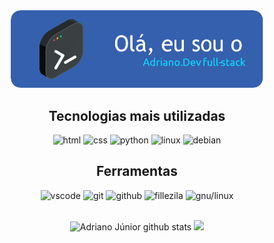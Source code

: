 <div align="center">
    <img width="80%" title="Adriano-Logo" src="files/banner.png"/>
<div>


<div style="display: inline_block">

## Tecnologias mais utilizadas

<img src="https://img.shields.io/badge/HTML5-E34F26?style=for-the-badge&logo=html5&logoColor=white" alt="html">
<img src="https://img.shields.io/badge/CSS3-1572B6?style=for-the-badge&logo=css3&logoColor=white" alt="css">
<img src="https://img.shields.io/badge/Python-3776AB?style=for-the-badge&logo=python&logoColor=white" alt="python">
<img src="https://img.shields.io/badge/LINUX-f7b30b?style=for-the-badge&logo=linux&logoColor=black" alt="linux">
<img src="https://img.shields.io/badge/debian-d81258?style=for-the-badge&logo=debian&logoColor=1f0809" alt="debian">



## Ferramentas
<div style="display: inline-block">
<img src="https://img.shields.io/badge/vscode-0076c6?style=for-the-badge&logo=visual-studio-code&logoColor=white" alt="vscode">
<img src="https://img.shields.io/badge/GIT-E44C30?style=for-the-badge&logo=git&logoColor=white" alt="git">
<img src="https://img.shields.io/badge/GitHub-100000?style=for-the-badge&logo=github&logoColor=white" alt="github">
<img src="https://img.shields.io/badge/FileZilla-b80000?style=for-the-badge&logo=FileZilla&logoColor=white" alt="fillezila">
<img src="https://img.shields.io/badge/GNU/LINUX-557f90?style=for-the-badge&logo=gnu&logoColor=white" alt="gnu/linux">

</div></br>
</div>
</br>

<p align="center">
  <img src="https://github-readme-stats.vercel.app/api?username=drianojr&show_icons=true&count_private=true&hide_border=true&title_color=6C757D&icon_color=6C757D&text_color=6C757D&bg_color=0d1117" alt="Adriano Júnior github stats"/>
  <img src="https://github-readme-stats.vercel.app/api/top-langs/?username=drianojr&layout=compact&hide_border=true&title_color=6C757D&text_color=6C757D&bg_color=0d1117"/>              
</p></br>
